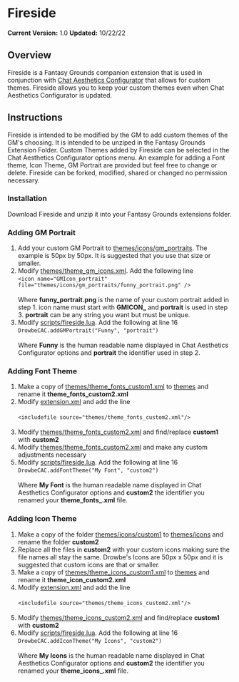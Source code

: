 # Fireside

**Current Version:** 1.0
**Updated:** 10/22/22

## Overview

Fireside is a Fantasy Grounds companion extension that is used in conjunction with [Chat Aesthetics Configurator](https://github.com/rhagelstrom/ChatAestheticsConfigurator) that allows for custom themes. Fireside allows you to keep your custom themes even when Chat Aesthetics Configurator is updated.

## Instructions

Fireside is intended to be modified by the GM to add custom themes of the GM's choosing. It is intended to be unziped in the Fantasy Grounds Extension Folder. Custom Themes added by Fireside can be selected in the Chat Aesthetics Configurator options menu. An example for adding a Font theme, Icon Theme, GM Portrait are provided but feel free to change or delete. Fireside can be forked, modified, shared or changed no permission necessary.

### Installation

Download Fireside and unzip it into your Fantasy Grounds extensions folder.

### Adding GM Portrait

1. Add your custom GM Portrait to [themes/icons/gm_portraits](themes/icons/gm_portraits). The example is 50px by 50px. It is suggested that you use that size or smaller.
2. Modify [themes/theme_gm_icons.xml](themes/theme_gm_icons.xml). Add the following line <br>
 ```<icon name="GMIcon_portrait" file="themes/icons/gm_portraits/funny_portrait.png" />``` <br><br> Where **funny_portrait.png** is the name of your custom portrait added in step 1. icon name must start with **GMICON_** and **portrait** is used in step 3. **portrait** can be any string you want but must be unique.
 3. Modify [scripts/fireside.lua](scripts/fireside.lua). Add the following at line 16 <br>
   ```DrowbeCAC.addGMPortrait("Funny", "portrait")``` <br><br> Where **Funny** is the human readable name displayed in Chat Aesthetics Configurator options and **portrait** the identifier used in step 2.

### Adding Font Theme

1. Make a copy of [themes/theme_fonts_custom1.xml](themes/theme_fonts_custom1.xml) to [themes](themes) and rename it **theme_fonts_custom2.xml**
2. Modify [extension.xml](extension.xml) and add the line<br><br> ```<includefile source="themes/theme_fonts_custom2.xml"/>```<br><br>
3. Modify [themes/theme_fonts_custom2.xml](themes/theme_fonts_custom2.xml) and find/replace **custom1** with **custom2**
4. Modify [themes/theme_fonts_custom2.xml](themes/theme_fonts_custom2.xml) and make any custom adjustments necessary
5. Modify [scripts/fireside.lua](scripts/fireside.lua). Add the following at line 16 <br>
   ```DrowbeCAC.addFontTheme("My Font", "custom2")``` <br><br> Where **My Font** is the human readable name displayed in Chat Aesthetics Configurator options and **custom2** the identifier you renamed your **theme_fonts_.xml** file.
### Adding Icon Theme

1. Make a copy of the folder [themes/icons/custom1](themes/icons/custom1) to [themes/icons](themes/icons) and rename the folder **custom2**
2. Replace all the files in **custom2** with your custom icons making sure the file names all stay the same. Drowbe's Icons are 50px x 50px and it is suggested that custom icons are that or smaller.
3. Make a copy of [themes/theme_icons_custom1.xml](themes/theme_icons_custom1.xml) to [themes](themes) and rename it **theme_icon_custom2.xml**
4. Modify [extension.xml](extension.xml) and add the line<br><br> ```<includefile source="themes/theme_icons_custom2.xml"/>```<br><br>
5. Modify [themes/theme_icons_custom2.xml](themes/theme_icons_custom2.xml) and find/replace **custom1** with **custom2**
6. Modify [scripts/fireside.lua](scripts/fireside.lua). Add the following at line 16 <br>
   ```DrowbeCAC.addIconTheme("My Icons", "custom2")``` <br><br> Where **My Icons** is the human readable name displayed in Chat Aesthetics Configurator options and **custom2** the identifier you renamed your **theme_icons_.xml** file.
